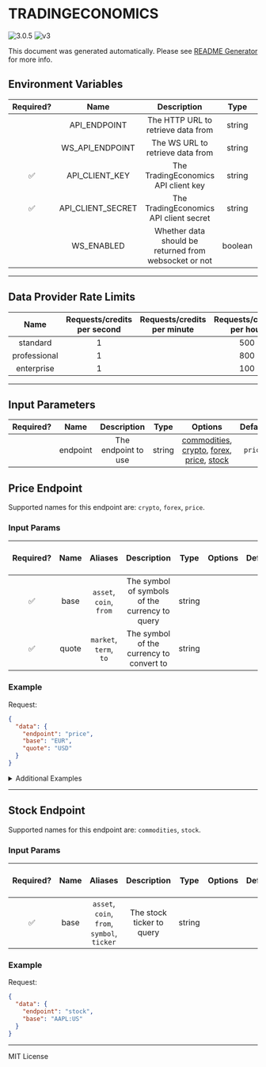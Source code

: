 # TRADINGECONOMICS

![3.0.5](https://img.shields.io/github/package-json/v/smartcontractkit/external-adapters-js?filename=packages/sources/tradingeconomics/package.json) ![v3](https://img.shields.io/badge/framework%20version-v3-blueviolet)

This document was generated automatically. Please see [README Generator](../../scripts#readme-generator) for more info.

## Environment Variables

| Required? |       Name        |                      Description                      |  Type   | Options |                  Default                   |
| :-------: | :---------------: | :---------------------------------------------------: | :-----: | :-----: | :----------------------------------------: |
|           |   API_ENDPOINT    |          The HTTP URL to retrieve data from           | string  |         | `https://api.tradingeconomics.com/markets` |
|           |  WS_API_ENDPOINT  |           The WS URL to retrieve data from            | string  |         |    `wss://stream.tradingeconomics.com/`    |
|    ✅     |  API_CLIENT_KEY   |          The TradingEconomics API client key          | string  |         |                                            |
|    ✅     | API_CLIENT_SECRET |        The TradingEconomics API client secret         | string  |         |                                            |
|           |    WS_ENABLED     | Whether data should be returned from websocket or not | boolean |         |                  `false`                   |

---

## Data Provider Rate Limits

|     Name     | Requests/credits per second | Requests/credits per minute | Requests/credits per hour |                         Note                         |
| :----------: | :-------------------------: | :-------------------------: | :-----------------------: | :--------------------------------------------------: |
|   standard   |              1              |                             |            500            | http://api.tradingeconomics.com/documentation/Limits |
| professional |              1              |                             |            800            |                                                      |
|  enterprise  |              1              |                             |            100            |                                                      |

---

## Input Parameters

| Required? |   Name   |     Description     |  Type  |                                                                 Options                                                                 | Default |
| :-------: | :------: | :-----------------: | :----: | :-------------------------------------------------------------------------------------------------------------------------------------: | :-----: |
|           | endpoint | The endpoint to use | string | [commodities](#stock-endpoint), [crypto](#price-endpoint), [forex](#price-endpoint), [price](#price-endpoint), [stock](#stock-endpoint) | `price` |

## Price Endpoint

Supported names for this endpoint are: `crypto`, `forex`, `price`.

### Input Params

| Required? | Name  |         Aliases         |                  Description                   |  Type  | Options | Default | Depends On | Not Valid With |
| :-------: | :---: | :---------------------: | :--------------------------------------------: | :----: | :-----: | :-----: | :--------: | :------------: |
|    ✅     | base  | `asset`, `coin`, `from` | The symbol of symbols of the currency to query | string |         |         |            |                |
|    ✅     | quote | `market`, `term`, `to`  |    The symbol of the currency to convert to    | string |         |         |            |                |

### Example

Request:

```json
{
  "data": {
    "endpoint": "price",
    "base": "EUR",
    "quote": "USD"
  }
}
```

<details>
<summary>Additional Examples</summary>

Request:

```json
{
  "data": {
    "endpoint": "price",
    "base": "EURUSD:CUR",
    "quote": "USD"
  }
}
```

</details>

---

## Stock Endpoint

Supported names for this endpoint are: `commodities`, `stock`.

### Input Params

| Required? | Name |                   Aliases                   |        Description        |  Type  | Options | Default | Depends On | Not Valid With |
| :-------: | :--: | :-----------------------------------------: | :-----------------------: | :----: | :-----: | :-----: | :--------: | :------------: |
|    ✅     | base | `asset`, `coin`, `from`, `symbol`, `ticker` | The stock ticker to query | string |         |         |            |                |

### Example

Request:

```json
{
  "data": {
    "endpoint": "stock",
    "base": "AAPL:US"
  }
}
```

---

MIT License
